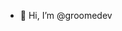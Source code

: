 - 👋 Hi, I’m @groomedev

<!---
groomedev/groomedev is a ✨ special ✨ repository because its `README.md` (this file) appears on your GitHub profile.
You can click the Preview link to take a look at your changes.
--->
